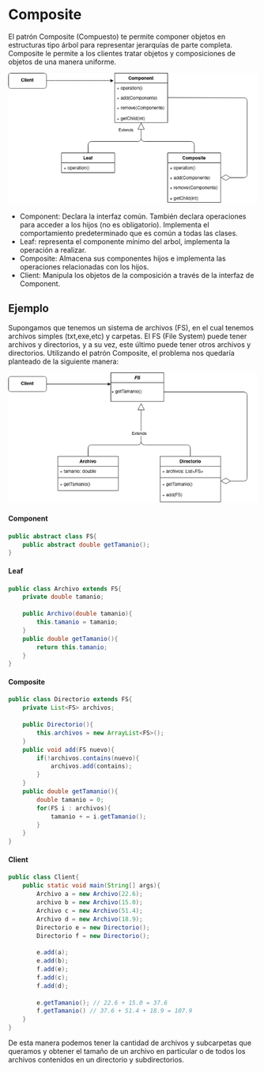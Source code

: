 # Composite
El patrón Composite (Compuesto) te permite componer objetos en estructuras tipo árbol para representar jerarquías de parte completa. Composite le permite a los clientes tratar objetos y composiciones de objetos de una manera uniforme.

![CompositeUML](Composite.png)

- Component: Declara la interfaz común. También declara operaciones para acceder a los hijos (no es obligatorio). Implementa el comportamiento predeterminado que es común a todas las clases.
- Leaf: representa el componente mínimo del arbol, implementa la operación a realizar.
- Composite: Almacena sus componentes hijos e implementa las operaciones relacionadas con los hijos.
- Client: Manipula los objetos de la composición a través de la interfaz de Component.



## Ejemplo

Supongamos que tenemos un sistema de archivos (FS), en el cual tenemos archivos simples (txt,exe,etc) y carpetas. El FS (File System) puede tener archivos y directorios, y a su vez, este último puede tener otros archivos y directorios. Utilizando el patrón Composite, el problema nos quedaría planteado de la siguiente manera:

![FSUML](FS.png)

#### Component
```java
public abstract class FS{
    public abstract double getTamanio();
}
```

#### Leaf
```java
public class Archivo extends FS{
    private double tamanio;
    
    public Archivo(double tamanio){
        this.tamanio = tamanio;
    }
    public double getTamanio(){
        return this.tamanio;
    }
}
```
#### Composite
```java
public class Directorio extends FS{
    private List<FS> archivos;
    
    public Directorio(){
        this.archivos = new ArrayList<FS>();
    }
    public void add(FS nuevo){
        if(!archivos.contains(nuevo){
            archivos.add(contains);
        }
    }
    public double getTamanio(){
        double tamanio = 0;
        for(FS i : archivos){
            tamanio + = i.getTamanio();
        }
    }
}
```
#### Client
```java
public class Client{
    public static void main(String[] args){
        Archivo a = new Archivo(22.6);
        archivo b = new Archivo(15.0);
        Archivo c = new Archivo(51.4);
        Archivo d = new Archivo(18.9);
        Directorio e = new Directorio();
        Directorio f = new Directorio();
        
        e.add(a);
        e.add(b);
        f.add(e);
        f.add(c);
        f.add(d);
        
        e.getTamanio(); // 22.6 + 15.0 = 37.6
        f.getTamanio() // 37.6 + 51.4 + 18.9 = 107.9
    }
}
```
De esta manera podemos tener la cantidad de archivos y subcarpetas que queramos y obtener el tamaño de un archivo en particular o de todos los archivos contenidos en un directorio y subdirectorios.

